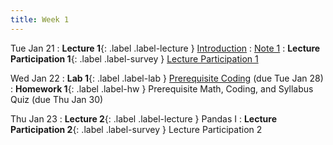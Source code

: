 ```yaml
---
title: Week 1
---
```


Tue Jan 21
: **Lecture 1**{: .label .label-lecture } [Introduction](lecture/lec01)
    : [Note 1](https://ds100.org/course-notes/intro_lec/introduction.html)
: **Lecture Participation 1**{: .label .label-survey } [Lecture Participation 1](https://app.sli.do/event/rxMDEsvjQUR65KkzEYiqCq/login?redirect_url=https%3A%2F%2Fapp.sli.do%2Fevent%2FrxMDEsvjQUR65KkzEYiqCq)


Wed Jan 22
: **Lab 1**{: .label .label-lab } [Prerequisite Coding](https://data100.datahub.berkeley.edu/hub/user-redirect/git-pull?repo=https%3A%2F%2Fgithub.com%2FDS-100%2Fsp25-student&urlpath=lab%2Ftree%2Fsp25-student%2Flab%2Flab01%2Flab01.ipynb&branch=main) (due Tue Jan 28)
: **Homework 1**{: .label .label-hw } Prerequisite Math, Coding, and Syllabus Quiz (due Thu Jan 30)


Thu Jan 23
: **Lecture 2**{: .label .label-lecture } Pandas I
: **Lecture Participation 2**{: .label .label-survey } Lecture Participation 2